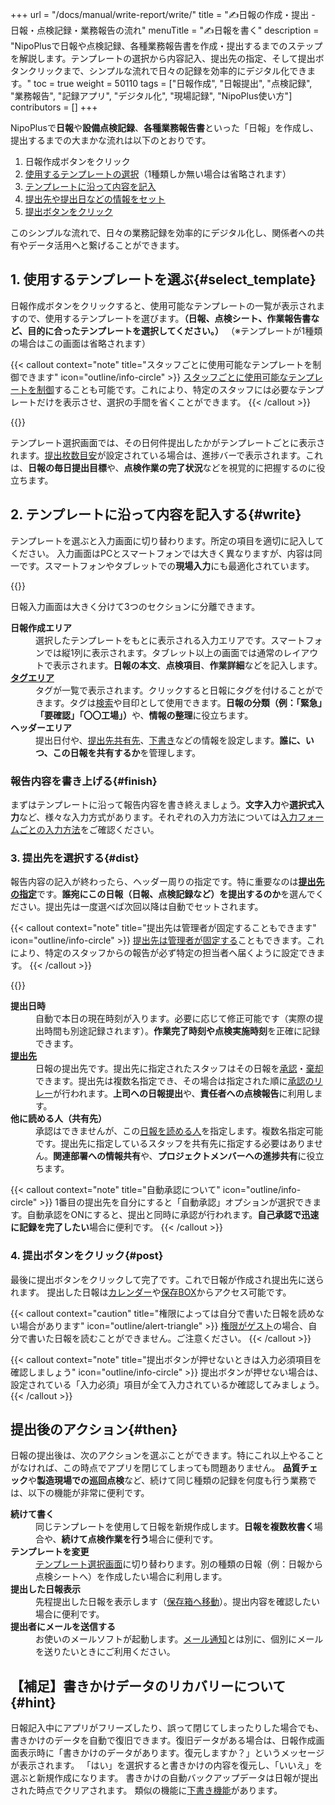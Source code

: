 +++
url = "/docs/manual/write-report/write/"
title = "✍️日報の作成・提出 - 日報・点検記録・業務報告の流れ"
menuTitle = "✍️日報を書く"
description = "NipoPlusで日報や点検記録、各種業務報告書を作成・提出するまでのステップを解説します。テンプレートの選択から内容記入、提出先の指定、そして提出ボタンクリックまで、シンプルな流れで日々の記録を効率的にデジタル化できます。"
toc = true
weight = 50110
tags = ["日報作成", "日報提出", "点検記録", "業務報告", "記録アプリ", "デジタル化", "現場記録", "NipoPlus使い方"]
contributors = []
+++

NipoPlusで<strong>日報</strong>や<strong>設備点検記録</strong>、<strong>各種業務報告書</strong>といった「日報」を作成し、提出するまでの大まかな流れは以下のとおりです。

1.  日報作成ボタンをクリック
2.  [使用するテンプレートの選択](#select_template)（1種類しか無い場合は省略されます）
3.  [テンプレートに沿って内容を記入](#write)
4.  [提出先や提出日などの情報をセット](#dist)
5.  [提出ボタンをクリック](#post)

このシンプルな流れで、日々の業務記録を効率的にデジタル化し、関係者への共有やデータ活用へと繋げることができます。

## 1. 使用するテンプレートを選ぶ{#select_template}

日報作成ボタンをクリックすると、使用可能なテンプレートの一覧が表示されますので、使用するテンプレートを選びます。<strong>（日報、点検シート、作業報告書など、目的に合ったテンプレートを選択してください。）</strong>
（※テンプレートが1種類の場合はこの画面は省略されます）

{{< callout context="note" title="スタッフごとに使用可能なテンプレートを制御できます" icon="outline/info-circle" >}}
[スタッフごとに使用可能なテンプレートを制御](/docs/setup/staff-local/template/)することも可能です。これにより、特定のスタッフには必要なテンプレートだけを表示させ、選択の手間を省くことができます。
{{< /callout >}}

{{<icatch filename="img/report-template-select" msg="日報、点検シート、作業報告書など、まずは使うテンプレートを選びましょう。テンプレートは名前順に並びます" alice="guide">}}

テンプレート選択画面では、その日何件提出したかがテンプレートごとに表示されます。[提出枚数目安](/docs/template/make/#memo)が設定されている場合は、進捗バーで表示されます。これは、<strong>日報の毎日提出目標</strong>や、<strong>点検作業の完了状況</strong>などを視覚的に把握するのに役立ちます。

## 2. テンプレートに沿って内容を記入する{#write}

テンプレートを選ぶと入力画面に切り替わります。所定の項目を適切に記入してください。
入力画面はPCとスマートフォンでは大きく異なりますが、内容は同一です。スマートフォンやタブレットでの**現場入力**にも最適化されています。

{{<icatch filename="img/write-report" msg="日報の作成画面です。設問に沿って今日の業務内容や点検結果、作業報告などを入力していきます" alice="pc">}}

日報入力画面は大きく分けて3つのセクションに分離できます。

<dl class="basic">
<dt><strong>日報作成エリア</strong></dt>
<dd>選択したテンプレートをもとに表示される入力エリアです。スマートフォンでは縦1列に表示されます。タブレット以上の画面では通常のレイアウトで表示されます。<strong>日報の本文</strong>、<strong>点検項目</strong>、<strong>作業詳細</strong>などを記入します。</dd>
<dt><a href="/docs/setup/advanced-setting/tag/"><strong>タグエリア</strong></a></dt>
<dd>タグが一覧で表示されます。クリックすると日報にタグを付けることができます。タグは<a href="/docs/manual/read-report/list/#searchFunction">検索</a>や目印として使用できます。<strong>日報の分類（例：「緊急」「要確認」「〇〇工場」）</strong>や、<strong>情報の整理</strong>に役立ちます。</dd>
<dt><strong>ヘッダーエリア</strong></dt>
<dd>提出日付や、<a href="/docs/manual/write-report/dist/">提出先共有先</a>、<a href="/docs/manual/write-report/draft/">下書き</a>などの情報を設定します。<strong>誰に、いつ、この日報を共有するか</strong>を管理します。</dd>
</dl>

### 報告内容を書き上げる{#finish}

まずはテンプレートに沿って報告内容を書き終えましょう。<strong>文字入力</strong>や<strong>選択式入力</strong>など、様々な入力方式があります。それぞれの入力方法については[入力フォームごとの入力方法](/docs/manual/write-report/parts/)をご確認ください。

### 3. 提出先を選択する{#dist}

報告内容の記入が終わったら、ヘッダー周りの指定です。特に重要なのは[<strong>提出先の指定</strong>](/docs/manual/write-report/dist/)です。<strong>誰宛にこの日報（日報、点検記録など）を提出するのか</strong>を選んでください。提出先は一度選べば次回以降は自動でセットされます。

{{< callout context="note" title="提出先は管理者が固定することもできます" icon="outline/info-circle" >}}
[提出先は管理者が固定する](/docs/setup/staff-local/dist/)こともできます。これにより、特定のスタッフからの報告が必ず特定の担当者へ届くように設定できます。
{{< /callout >}}

{{<icatch filename="img/report-header" msg="日報の提出日・提出先・共有先といったヘッダ情報を入力します。日報の提出先や点検記録の報告先を明確にしましょう" alice="ok">}}

<dl class="basic">
<dt><strong>提出日時</strong></dt>
<dd>自動で本日の現在時刻が入ります。必要に応じて修正可能です（実際の提出時間も別途記録されます）。<strong>作業完了時刻や点検実施時刻</strong>を正確に記録できます。</dd>
<dt><a href="/docs/manual/write-report/dist/"><strong>提出先</strong></a></dt>
<dd>日報の提出先です。提出先に指定されたスタッフはその日報を<a href="/docs/manual/read-report/state/#agree">承認</a>・<a href="/docs/manual/read-report/state/#reject">棄却</a>できます。提出先は複数名指定でき、その場合は指定された順に<a href="/docs/manual/read-report/state/#relay">承認のリレー</a>が行われます。<strong>上司への日報提出</strong>や、<strong>責任者への点検報告</strong>に利用します。</dd>
<dt><strong>他に読める人（共有先）</strong></dt>
<dd>承認はできませんが、この<a href="/docs/manual/read-report/state/#readed">日報を読める人</a>を指定します。複数名指定可能です。提出先に指定しているスタッフを共有先に指定する必要はありません。<strong>関連部署への情報共有</strong>や、<strong>プロジェクトメンバーへの進捗共有</strong>に役立ちます。</dd>
</dl>

{{< callout context="note" title="自動承認について" icon="outline/info-circle" >}}
1番目の提出先を自分にすると「自動承認」オプションが選択できます。自動承認をONにすると、提出と同時に承認が行われます。<strong>自己承認で迅速に記録を完了したい</strong>場合に便利です。
{{< /callout >}}

### 4. 提出ボタンをクリック{#post}

最後に提出ボタンをクリックして完了です。これで日報が作成され提出先に送られます。
提出した日報は[カレンダー](/docs/manual/read-report/list/#calendar)や[保存BOX](/docs/manual/read-report/list/#listbox)からアクセス可能です。

{{< callout context="caution" title="権限によっては自分で書いた日報を読めない場合があります" icon="outline/alert-triangle" >}}
[権限がゲスト](/docs/setup/staff-global/rank/#others)の場合、自分で書いた日報を読むことができません。ご注意ください。
{{< /callout >}}

{{< callout context="note" title="提出ボタンが押せないときは入力必須項目を確認しましょう" icon="outline/info-circle" >}}
提出ボタンが押せない場合は、設定されている「入力必須」項目が全て入力されているか確認してみましょう。
{{< /callout >}}

## 提出後のアクション{#then}

日報の提出後は、次のアクションを選ぶことができます。特にこれ以上やることがなければ、この時点でアプリを閉じてしまっても問題ありません。
<strong>品質チェック</strong>や<strong>製造現場での巡回点検</strong>など、続けて同じ種類の記録を何度も行う業務では、以下の機能が非常に便利です。

<dl class="basic">
<dt><strong>続けて書く</strong></dt>
<dd>同じテンプレートを使用して日報を新規作成します。<strong>日報を複数枚書く</strong>場合や、<strong>続けて点検作業を行う</strong>場合に便利です。</dd>
<dt><strong>テンプレートを変更</strong></dt>
<dd><a href="#select_template">テンプレート選択画面</a>に切り替わります。別の種類の日報（例：日報から点検シートへ）を作成したい場合に利用します。</dd>
<dt><strong>提出した日報表示</strong></dt>
<dd>先程提出した日報を表示します（<a href="/docs/manual/read-report/list/">保存箱へ移動</a>）。提出内容を確認したい場合に便利です。</dd>
<dt><strong>提出者にメールを送信する</strong></dt>
<dd>お使いのメールソフトが起動します。<a href="/docs/manual/utils/notice/#email">メール通知</a>とは別に、個別にメールを送りたいときにご利用ください。</dd>
</dl>

## 【補足】書きかけデータのリカバリーについて{#hint}

日報記入中にアプリがフリーズしたり、誤って閉じてしまったりした場合でも、書きかけのデータを自動で復旧できます。復旧データがある場合は、日報作成画面表示時に「書きかけのデータがあります。復元しますか？」というメッセージが表示されます。
「はい」を選択すると書きかけの内容を復元し、「いいえ」を選ぶと新規作成になります。
書きかけの自動バックアップデータは日報が提出された時点でクリアされます。
類似の機能に[下書き機能](/docs/manual/write-report/draft/)があります。
